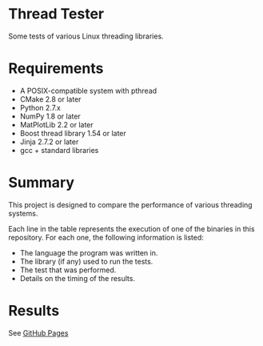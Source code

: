 # Thread Tester
Some tests of various Linux threading libraries.

# Requirements
* A POSIX-compatible system with pthread
* CMake 2.8 or later
* Python 2.7.x
* NumPy 1.8 or later
* MatPlotLib 2.2 or later
* Boost thread library 1.54 or later
* Jinja 2.7.2 or later
* gcc + standard libraries

# Summary
This project is designed to compare the performance of various threading systems.

Each line in the table represents the execution of one of the binaries in this repository.
For each one, the following information is listed:
* The language the program was written in.
* The library (if any) used to run the tests.
* The test that was performed.
* Details on the timing of the results.

# Results

See [GitHub Pages](https://jconstam.github.io/threadtester/)
